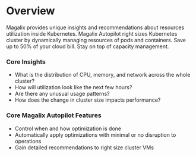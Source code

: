 # Overview
Magalix provides unique insights and recommendations about resources utilization inside Kubernetes. Magalix Autopilot right sizes Kubernetes cluster by dynamically managing resources of pods and containers. Save up to 50% of your cloud bill. Stay on top of capacity management. 

### Core Insights
- What is the distribution of CPU, memory, and network across the whole cluster? 
- How will utilization look like the next few hours?
- Are there any unusual usage patterns?
- How does the change in cluster size impacts performance?

### Core Magalix Autopilot Features
- Control when and how optimization is done
- Automatically apply optimizations with minimal or no disruption to operations
- Gain detailed recommendations to right size cluster VMs
